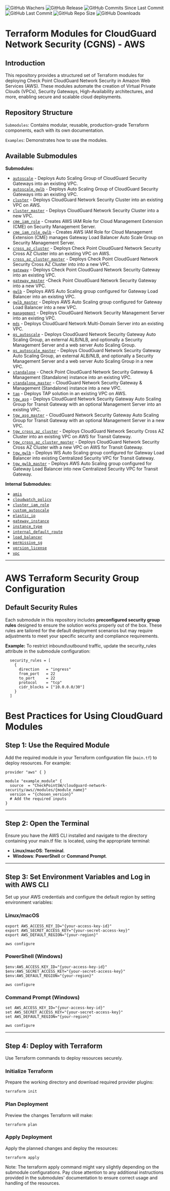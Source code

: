 ![GitHub Wachers](https://img.shields.io/github/watchers/checkpointsw/terraform-aws-cloudguard-network-security)
![GitHub Release](https://img.shields.io/github/v/release/checkpointsw/terraform-aws-cloudguard-network-security)
![GitHub Commits Since Last Commit](https://img.shields.io/github/commits-since/checkpointsw/terraform-aws-cloudguard-network-security/latest/main)
![GitHub Last Commit](https://img.shields.io/github/last-commit/checkpointsw/terraform-aws-cloudguard-network-security/main)
![GitHub Repo Size](https://img.shields.io/github/repo-size/checkpointsw/terraform-aws-cloudguard-network-security)
![GitHub Downloads](https://img.shields.io/github/downloads/checkpointsw/terraform-aws-cloudguard-network-security/total)

# Terraform Modules for CloudGuard Network Security (CGNS) - AWS

## Introduction
This repository provides a structured set of Terraform modules for deploying Check Point CloudGuard Network Security in Amazon Web Services (AWS). These modules automate the creation of Virtual Private Clouds (VPCs), Security Gateways, High-Availability architectures, and more, enabling secure and scalable cloud deployments.

## Repository Structure
`Submodules`: Contains modular, reusable, production-grade Terraform components, each with its own documentation.

`Examples`: Demonstrates how to use the modules.

## Available Submodules

**Submodules:**
* [`autoscale`](https://registry.terraform.io/modules/checkpointsw/cloudguard-network-security/aws/latest/submodules/autoscale) - Deploys Auto Scaling Group of CloudGuard Security Gateways into an existing VPC.
* [`autoscale_gwlb`](https://registry.terraform.io/modules/checkpointsw/cloudguard-network-security/aws/latest/submodules/autoscale_gwlb) - Deploys Auto Scaling Group of  CloudGuard Security Gateways into an existing VPC.
* [`cluster`](https://registry.terraform.io/modules/checkpointsw/cloudguard-network-security/aws/latest/submodules/cluster) - Deploys CloudGuard Network Security Cluster into an existing VPC on AWS.
* [`cluster_master`](https://registry.terraform.io/modules/checkpointsw/cloudguard-network-security/aws/latest/submodules/cluster_master) - Deploys CloudGuard Network Security Cluster into a new VPC.
* [`cme_iam_role`](https://registry.terraform.io/modules/checkpointsw/cloudguard-network-security/aws/latest/submodules/cme_iam_role) - Creates AWS IAM Role for Cloud Management Extension (CME) on Security Management Server.
* [`cme_iam_role_gwlb`](https://registry.terraform.io/modules/checkpointsw/cloudguard-network-security/aws/latest/submodules/cme_iam_role_gwlb) - Creates AWS IAM Role for Cloud Management Extension (CME) manages Gateway Load Balancer Auto Scale Group on Security Management Server.
* [`cross_az_cluster`](https://registry.terraform.io/modules/checkpointsw/cloudguard-network-security/aws/latest/submodules/cross_az_cluster) - Deploys Check Point CloudGuard Network Security Cross AZ Cluster into an existing VPC on AWS.
* [`cross_az_cluster_master`](https://registry.terraform.io/modules/checkpointsw/cloudguard-network-security/aws/latest/submodules/cross_az_cluster_master) - Deploys Check Point CloudGuard Network Security Cross AZ Cluster into into a new VPC.
* [`gateway`](https://registry.terraform.io/modules/checkpointsw/cloudguard-network-security/aws/latest/submodules/gateway) - Deploys Check Point CloudGuard Network Security Gateway into an existing VPC.
* [`gateway_master`](https://registry.terraform.io/modules/checkpointsw/cloudguard-network-security/aws/latest/submodules/gateway_master) -Check Point CloudGuard Network Security Gateway into a new VPC.
* [`gwlb`](https://registry.terraform.io/modules/checkpointsw/cloudguard-network-security/aws/latest/submodules/gwlb) - Deploys AWS Auto Scaling group configured for Gateway Load Balancer into an existing VPC.
* [`gwlb_master`](https://registry.terraform.io/modules/checkpointsw/cloudguard-network-security/aws/latest/submodules/gwlb_master) - Deploys AWS Auto Scaling group configured for Gateway Load Balancer into a new VPC.
* [`management`](https://registry.terraform.io/modules/checkpointsw/cloudguard-network-security/aws/latest/submodules/management) - Deploys CloudGuard Network Security Management Server into an existing VPC.
* [`mds`](https://registry.terraform.io/modules/checkpointsw/cloudguard-network-security/aws/latest/submodules/mds) - Deploys CloudGuard Network Multi-Domain Server into an existing VPC.
* [`qs_autoscale`](https://registry.terraform.io/modules/checkpointsw/cloudguard-network-security/aws/latest/submodules/qs_autoscale) - Deploys CloudGuard Network Security Gateway Auto Scaling Group, an external ALB/NLB, and optionally a Security Management Server and a web server Auto Scaling Group.
* [`qs_autoscale_master`](https://registry.terraform.io/modules/checkpointsw/cloudguard-network-security/aws/latest/submodules/qs_autoscale_master) - Deploys CloudGuard Network Security Gateway Auto Scaling Group, an external ALB/NLB, and optionally a Security Management Server and a web server Auto Scaling Group in a new VPC.
* [`standalone`](https://registry.terraform.io/modules/checkpointsw/cloudguard-network-security/aws/latest/submodules/standalone) - Check Point CloudGuard Network Security Gateway & Management (Standalone) instance into an existing VPC.
* [`standalone_master`](https://registry.terraform.io/modules/checkpointsw/cloudguard-network-security/aws/latest/submodules/standalone_master) - CloudGuard Network Security Gateway & Management (Standalone) instance into a new VPC.
* [`tap`](https://registry.terraform.io/modules/checkpointsw/cloudguard-network-security/aws/latest/submodules/tap) - Deploys TAP solution in an existing VPC on AWS.
* [`tgw_asg`](https://registry.terraform.io/modules/checkpointsw/cloudguard-network-security/aws/latest/submodules/tgw_asg) - Deploys CloudGuard Network Security Gateway Auto Scaling Group for Transit Gateway with an optional Management Server into an existing VPC.
* [`tgw_asg_master`](https://registry.terraform.io/modules/checkpointsw/cloudguard-network-security/aws/latest/submodules/tgw_asg_master) - CloudGuard Network Security Gateway Auto Scaling Group for Transit Gateway with an optional Management Server in a new VPC.
* [`tgw_cross_az_cluster`](https://registry.terraform.io/modules/checkpointsw/cloudguard-network-security/aws/latest/submodules/tgw_cross_az_cluster) - Deploys CloudGuard Network Security Cross AZ Cluster into an existing VPC on AWS for Transit Gateway.
* [`tgw_cross_az_cluster_master`](https://registry.terraform.io/modules/checkpointsw/cloudguard-network-security/aws/latest/submodules/tgw_cross_az_cluster_master) - Deploys CloudGuard Network Security Cross AZ Cluster with a new VPC on AWS for Transit Gateway.
* [`tgw_gwlb`](https://registry.terraform.io/modules/checkpointsw/cloudguard-network-security/aws/latest/submodules/tgw_gwlb) - Deploys WS Auto Scaling group configured for Gateway Load Balancer into existing Centralized Security VPC for Transit Gateway.
* [`tgw_gwlb_master`](https://registry.terraform.io/modules/checkpointsw/cloudguard-network-security/aws/latest/submodules/tgw_gwlb_master) - Deploys AWS Auto Scaling group configured for Gateway Load Balancer into new Centralized Security VPC for Transit Gateway.


**Internal Submodules:**
* [`amis`](https://registry.terraform.io/modules/checkpointsw/cloudguard-network-security/aws/latest/submodules/amis)
* [`cloudwatch_policy`](https://registry.terraform.io/modules/checkpointsw/cloudguard-network-security/aws/latest/submodules/cloudwatch_policy)
* [`cluster_iam_role`](https://registry.terraform.io/modules/checkpointsw/cloudguard-network-security/aws/latest/submodules/cluster_iam_role)
* [`custom_autoscale`](https://registry.terraform.io/modules/checkpointsw/cloudguard-network-security/aws/latest/submodules/custom_autoscale)
* [`elastic_ip`](https://registry.terraform.io/modules/checkpointsw/cloudguard-network-security/aws/latest/submodules/elastic_ip)
* [`gateway_instance`](https://registry.terraform.io/modules/checkpointsw/cloudguard-network-security/aws/latest/submodules/gateway_instance)
* [`instance_type`](https://registry.terraform.io/modules/checkpointsw/cloudguard-network-security/aws/latest/submodules/instance_type)
* [`internal_default_route`](https://registry.terraform.io/modules/checkpointsw/cloudguard-network-security/aws/latest/submodules/internal_default_route)
* [`load_balancer`](https://registry.terraform.io/modules/checkpointsw/cloudguard-network-security/aws/latest/submodules/load_balancer)
* [`permissive_sg`](https://registry.terraform.io/modules/checkpointsw/cloudguard-network-security/aws/latest/submodules/permissive_sg)
* [`version_license`](https://registry.terraform.io/modules/checkpointsw/cloudguard-network-security/aws/latest/submodules/version_license)
* [`vpc`](https://registry.terraform.io/modules/checkpointsw/cloudguard-network-security/aws/latest/submodules/vpc)

***
# AWS Terraform Security Group Configuration

## Default Security Rules
Each submodule in this repository includes **preconfigured security group rules** designed to ensure the solution works properly out of the box. These rules are tailored for the default deployment scenarios but may require adjustments to meet your specific security and compliance requirements.

**Example:** To restrict inbound\outbound traffic, update the security_rules attribute in the submodule configuration:

```hcl
  security_rules = [
    {
      direction   = "ingress"
      from_port   = 22
      to_port     = 22
      protocol    = "tcp"
      cidr_blocks = ["10.0.0.0/30"]
    }
  ]
```
# Best Practices for Using CloudGuard Modules

## Step 1: Use the Required Module
Add the required module in your Terraform configuration file (`main.tf`) to deploy resources. For example:

```hcl
provider "aws" { }

module "example_module" {
  source  = "CheckPointSW/cloudguard-network-security/aws//modules/{module_name}"
  version = "{chosen_version}"
  # Add the required inputs
}
```
---

## Step 2: Open the Terminal
Ensure you have the AWS CLI installed and navigate to the directory containing your main.tf file: is located, using the appropriate terminal: 

- **Linux/macOS**: **Terminal**.
- **Windows**: **PowerShell** or **Command Prompt**.

---

## Step 3: Set Environment Variables and Log in with AWS CLI
Set up your AWS credentials and configure the default region by setting environment variables:


### Linux/macOS
```hcl
export AWS_ACCESS_KEY_ID="{your-access-key-id}"
export AWS_SECRET_ACCESS_KEY="{your-secret-access-key}"
export AWS_DEFAULT_REGION="{your-region}"

aws configure

```
### PowerShell (Windows)
```hcl
$env:AWS_ACCESS_KEY_ID="{your-access-key-id}"
$env:AWS_SECRET_ACCESS_KEY="{your-secret-access-key}"
$env:AWS_DEFAULT_REGION="{your-region}"

aws configure
```
### Command Prompt (Windows)
```hcl
set AWS_ACCESS_KEY_ID="{your-access-key-id}"
set AWS_SECRET_ACCESS_KEY="{your-secret-access-key}"
set AWS_DEFAULT_REGION="{your-region}"

aws configure
```
---


## Step 4: Deploy with Terraform
Use Terraform commands to deploy resources securely.

### Initialize Terraform
Prepare the working directory and download required provider plugins:
```hcl
terraform init
```

### Plan Deployment
Preview the changes Terraform will make:
```hcl
terraform plan
```
### Apply Deployment
Apply the planned changes and deploy the resources:
```hcl
terraform apply
```
Note: The terraform apply command might vary slightly depending on the submodule configurations. Pay close attention to any additional instructions provided in the submodules' documentation to ensure correct usage and handling of the resources.